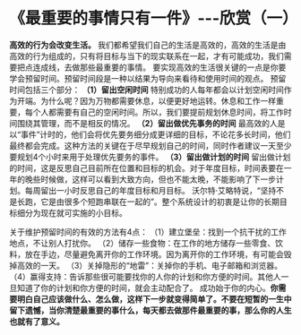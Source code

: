 # 《最重要的事情只有一件》---欣赏（一）
**高效的行为会改变生活。**
我们都希望我们自己的生活是高效的，高效的生活是由高效的行为组成的，只有将目标与当下的现实联系在一起，才有可能成功，我们需要把点连成线，去做那些最重要的事情。
要实现高效的生活很关键的一点是你要学会预留时间。预留时间段是一种以结果为导向来看待和使用时间的观点。
预留时间包括三个部分：
**（1）留出空闲时间**
特别成功的人每年都会以计划空闲时间作为开端。为什么呢？因为万物都需要休息，以便更好地运转。休息和工作一样重要，每个人都需要有自己的空闲时间。所以，我们要提前规划休息时间，将工作时间围绕其管理，而不是相反的情况。
**（2）留出做优先事务的时间**
最高效的人是以“事件”计时的，他们会将优先要务细分成更详细的目标，不论花多长时间，他们最终都会完成。这种方法的关键在于尽早规划自己的时间，同时作者建议一天至少要规划4个小时来用于处理优先要务的事件。
**（3）留出做计划的时间**
留出做计划的时间，这是反思自己目前所在位置和目标的机会。对于年度目标，时间表要在一年的晚些时候做，这样可以看到大致方向，但也不能太晚，不能影响了下一步计划。每周留出一小时反思自己的年度目标和月目标。
沃尔特·艾略特说，“坚持不是长跑，它是由很多个短跑串联在一起的”。整个系统设计的初衷是让你的长期目标细分为现在就可实施的小目标。

关于维护预留时间的有效的方法有4点：
（1）建立堡垒：找到一个抗干扰的工作地点，不让别人打扰你。
（2）储存一些食物：在工作的地方储存一些零食、饮料，放在手边，尽量避免离开你的工作环境。因为离开你的工作环境，有可能会毁掉高效的一天。
（3）关掉隐形的“地雷”：关掉你的手机、电子邮箱和浏览器。
（4）赢得支持：告诉那些很可能要找你的人你的计划和你方便的时间。其他人一旦知道了你的计划和你方便的时间，就会主动配合了。
成功始于你的内心。**你需要明白自己应该做什么、怎么做，这样下一步就变得简单了。不要在短暂的一生中留下遗憾，当你清楚最重要的事什么，每天都去做那件最重要的事，那么你的人生也就有了意义。**